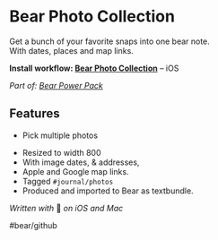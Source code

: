 # Bear Photo Collection
Get a bunch of your favorite snaps into one bear note.   
With dates, places and map links.

**Install workflow: [Bear Photo Collection](https://workflow.is/workflows/8225bbd363754e5194e372b3b87a00aa)** – iOS

*Part of: [Bear Power Pack](https://github.com/rovest/Bear-Power-Pack/blob/master/README.md)*

## Features
* Pick multiple photos
- Resized to width 800
- With image dates, & addresses, 
- Apple and Google map links.
- Tagged `#journal/photos`
- Produced and imported to Bear as textbundle.

*Written with* 🐻 *on iOS and Mac*

#bear/github